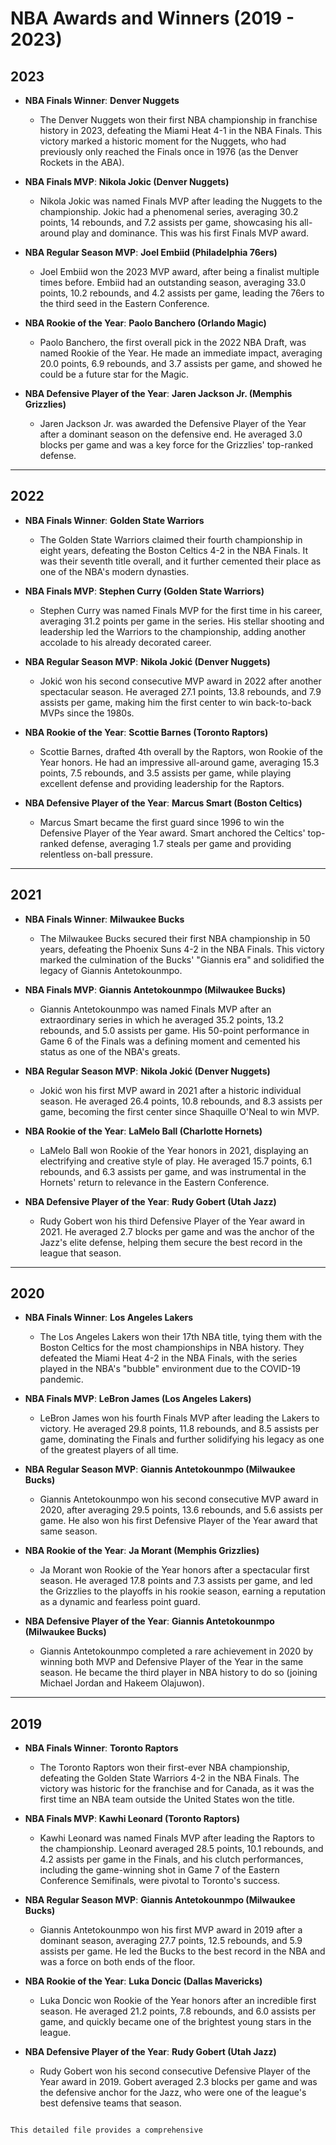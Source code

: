 # NBA Awards and Winners (2019 - 2023)

## 2023

- **NBA Finals Winner**: **Denver Nuggets**
  - The Denver Nuggets won their first NBA championship in franchise history in 2023, defeating the Miami Heat 4-1 in the NBA Finals. This victory marked a historic moment for the Nuggets, who had previously only reached the Finals once in 1976 (as the Denver Rockets in the ABA).
  
- **NBA Finals MVP**: **Nikola Jokic (Denver Nuggets)**
  - Nikola Jokic was named Finals MVP after leading the Nuggets to the championship. Jokic had a phenomenal series, averaging 30.2 points, 14 rebounds, and 7.2 assists per game, showcasing his all-around play and dominance. This was his first Finals MVP award.
  
- **NBA Regular Season MVP**: **Joel Embiid (Philadelphia 76ers)**
  - Joel Embiid won the 2023 MVP award, after being a finalist multiple times before. Embiid had an outstanding season, averaging 33.0 points, 10.2 rebounds, and 4.2 assists per game, leading the 76ers to the third seed in the Eastern Conference.
  
- **NBA Rookie of the Year**: **Paolo Banchero (Orlando Magic)**
  - Paolo Banchero, the first overall pick in the 2022 NBA Draft, was named Rookie of the Year. He made an immediate impact, averaging 20.0 points, 6.9 rebounds, and 3.7 assists per game, and showed he could be a future star for the Magic.
  
- **NBA Defensive Player of the Year**: **Jaren Jackson Jr. (Memphis Grizzlies)**
  - Jaren Jackson Jr. was awarded the Defensive Player of the Year after a dominant season on the defensive end. He averaged 3.0 blocks per game and was a key force for the Grizzlies' top-ranked defense.

---

## 2022

- **NBA Finals Winner**: **Golden State Warriors**
  - The Golden State Warriors claimed their fourth championship in eight years, defeating the Boston Celtics 4-2 in the NBA Finals. It was their seventh title overall, and it further cemented their place as one of the NBA's modern dynasties.
  
- **NBA Finals MVP**: **Stephen Curry (Golden State Warriors)**
  - Stephen Curry was named Finals MVP for the first time in his career, averaging 31.2 points per game in the series. His stellar shooting and leadership led the Warriors to the championship, adding another accolade to his already decorated career.
  
- **NBA Regular Season MVP**: **Nikola Jokić (Denver Nuggets)**
  - Jokić won his second consecutive MVP award in 2022 after another spectacular season. He averaged 27.1 points, 13.8 rebounds, and 7.9 assists per game, making him the first center to win back-to-back MVPs since the 1980s.
  
- **NBA Rookie of the Year**: **Scottie Barnes (Toronto Raptors)**
  - Scottie Barnes, drafted 4th overall by the Raptors, won Rookie of the Year honors. He had an impressive all-around game, averaging 15.3 points, 7.5 rebounds, and 3.5 assists per game, while playing excellent defense and providing leadership for the Raptors.
  
- **NBA Defensive Player of the Year**: **Marcus Smart (Boston Celtics)**
  - Marcus Smart became the first guard since 1996 to win the Defensive Player of the Year award. Smart anchored the Celtics' top-ranked defense, averaging 1.7 steals per game and providing relentless on-ball pressure.

---

## 2021

- **NBA Finals Winner**: **Milwaukee Bucks**
  - The Milwaukee Bucks secured their first NBA championship in 50 years, defeating the Phoenix Suns 4-2 in the NBA Finals. This victory marked the culmination of the Bucks' "Giannis era" and solidified the legacy of Giannis Antetokounmpo.
  
- **NBA Finals MVP**: **Giannis Antetokounmpo (Milwaukee Bucks)**
  - Giannis Antetokounmpo was named Finals MVP after an extraordinary series in which he averaged 35.2 points, 13.2 rebounds, and 5.0 assists per game. His 50-point performance in Game 6 of the Finals was a defining moment and cemented his status as one of the NBA's greats.
  
- **NBA Regular Season MVP**: **Nikola Jokić (Denver Nuggets)**
  - Jokić won his first MVP award in 2021 after a historic individual season. He averaged 26.4 points, 10.8 rebounds, and 8.3 assists per game, becoming the first center since Shaquille O'Neal to win MVP.
  
- **NBA Rookie of the Year**: **LaMelo Ball (Charlotte Hornets)**
  - LaMelo Ball won Rookie of the Year honors in 2021, displaying an electrifying and creative style of play. He averaged 15.7 points, 6.1 rebounds, and 6.3 assists per game, and was instrumental in the Hornets' return to relevance in the Eastern Conference.
  
- **NBA Defensive Player of the Year**: **Rudy Gobert (Utah Jazz)**
  - Rudy Gobert won his third Defensive Player of the Year award in 2021. He averaged 2.7 blocks per game and was the anchor of the Jazz's elite defense, helping them secure the best record in the league that season.

---

## 2020

- **NBA Finals Winner**: **Los Angeles Lakers**
  - The Los Angeles Lakers won their 17th NBA title, tying them with the Boston Celtics for the most championships in NBA history. They defeated the Miami Heat 4-2 in the NBA Finals, with the series played in the NBA's "bubble" environment due to the COVID-19 pandemic.
  
- **NBA Finals MVP**: **LeBron James (Los Angeles Lakers)**
  - LeBron James won his fourth Finals MVP after leading the Lakers to victory. He averaged 29.8 points, 11.8 rebounds, and 8.5 assists per game, dominating the Finals and further solidifying his legacy as one of the greatest players of all time.
  
- **NBA Regular Season MVP**: **Giannis Antetokounmpo (Milwaukee Bucks)**
  - Giannis Antetokounmpo won his second consecutive MVP award in 2020, after averaging 29.5 points, 13.6 rebounds, and 5.6 assists per game. He also won his first Defensive Player of the Year award that same season.
  
- **NBA Rookie of the Year**: **Ja Morant (Memphis Grizzlies)**
  - Ja Morant won Rookie of the Year honors after a spectacular first season. He averaged 17.8 points and 7.3 assists per game, and led the Grizzlies to the playoffs in his rookie season, earning a reputation as a dynamic and fearless point guard.
  
- **NBA Defensive Player of the Year**: **Giannis Antetokounmpo (Milwaukee Bucks)**
  - Giannis Antetokounmpo completed a rare achievement in 2020 by winning both MVP and Defensive Player of the Year in the same season. He became the third player in NBA history to do so (joining Michael Jordan and Hakeem Olajuwon).

---

## 2019

- **NBA Finals Winner**: **Toronto Raptors**
  - The Toronto Raptors won their first-ever NBA championship, defeating the Golden State Warriors 4-2 in the NBA Finals. The victory was historic for the franchise and for Canada, as it was the first time an NBA team outside the United States won the title.
  
- **NBA Finals MVP**: **Kawhi Leonard (Toronto Raptors)**
  - Kawhi Leonard was named Finals MVP after leading the Raptors to the championship. Leonard averaged 28.5 points, 10.1 rebounds, and 4.2 assists per game in the Finals, and his clutch performances, including the game-winning shot in Game 7 of the Eastern Conference Semifinals, were pivotal to Toronto's success.
  
- **NBA Regular Season MVP**: **Giannis Antetokounmpo (Milwaukee Bucks)**
  - Giannis Antetokounmpo won his first MVP award in 2019 after a dominant season, averaging 27.7 points, 12.5 rebounds, and 5.9 assists per game. He led the Bucks to the best record in the NBA and was a force on both ends of the floor.
  
- **NBA Rookie of the Year**: **Luka Doncic (Dallas Mavericks)**
  - Luka Doncic won Rookie of the Year honors after an incredible first season. He averaged 21.2 points, 7.8 rebounds, and 6.0 assists per game, and quickly became one of the brightest young stars in the league.
  
- **NBA Defensive Player of the Year**: **Rudy Gobert (Utah Jazz)**
  - Rudy Gobert won his second consecutive Defensive Player of the Year award in 2019. Gobert averaged 2.3 blocks per game and was the defensive anchor for the Jazz, who were one of the league's best defensive teams that season.
```

This detailed file provides a comprehensive